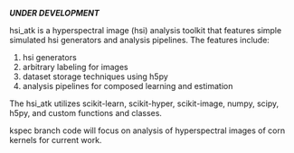 ***UNDER DEVELOPMENT***

hsi_atk is a hyperspectral image (hsi) analysis toolkit that features simple simulated hsi generators and analysis pipelines. The features include:

1. hsi generators
2. arbitrary labeling for images
3. dataset storage techniques using h5py
4. analysis pipelines for composed learning and estimation

The hsi_atk utilizes scikit-learn, scikit-hyper, scikit-image, numpy, scipy, h5py, and custom functions and classes.

kspec branch code will focus on analysis of hyperspectral images of corn kernels for current work.
